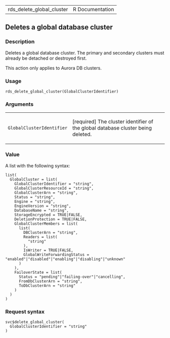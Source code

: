 <table style="width: 100%;">
<tbody>
<tr class="odd">
<td>rds_delete_global_cluster</td>
<td style="text-align: right;">R Documentation</td>
</tr>
</tbody>
</table>

## Deletes a global database cluster

### Description

Deletes a global database cluster. The primary and secondary clusters
must already be detached or destroyed first.

This action only applies to Aurora DB clusters.

### Usage

    rds_delete_global_cluster(GlobalClusterIdentifier)

### Arguments

<table>
<colgroup>
<col style="width: 35%" />
<col style="width: 65%" />
</colgroup>
<tbody>
<tr class="odd">
<td><code
id="rds_delete_global_cluster_:_GlobalClusterIdentifier">GlobalClusterIdentifier</code></td>
<td><p>[required] The cluster identifier of the global database cluster
being deleted.</p></td>
</tr>
</tbody>
</table>

### Value

A list with the following syntax:

    list(
      GlobalCluster = list(
        GlobalClusterIdentifier = "string",
        GlobalClusterResourceId = "string",
        GlobalClusterArn = "string",
        Status = "string",
        Engine = "string",
        EngineVersion = "string",
        DatabaseName = "string",
        StorageEncrypted = TRUE|FALSE,
        DeletionProtection = TRUE|FALSE,
        GlobalClusterMembers = list(
          list(
            DBClusterArn = "string",
            Readers = list(
              "string"
            ),
            IsWriter = TRUE|FALSE,
            GlobalWriteForwardingStatus = "enabled"|"disabled"|"enabling"|"disabling"|"unknown"
          )
        ),
        FailoverState = list(
          Status = "pending"|"failing-over"|"cancelling",
          FromDbClusterArn = "string",
          ToDbClusterArn = "string"
        )
      )
    )

### Request syntax

    svc$delete_global_cluster(
      GlobalClusterIdentifier = "string"
    )
